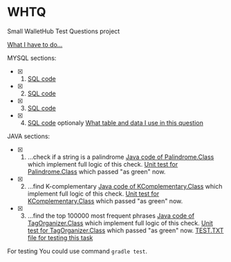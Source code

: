 # WHTQ
Small WalletHub Test Questions project

[What I have to do...](https://github.com/Aqueelone/WHTQ/blob/master/whatHaveToDo.md)

MYSQL sections:
- [x] 1. [SQL code](https://github.com/Aqueelone/WHTQ/blob/master/mysql/mysql1.sql)
- [x] 2. [SQL code](https://github.com/Aqueelone/WHTQ/blob/master/mysql/mysql2.sql)
- [x] 3. [SQL code](https://github.com/Aqueelone/WHTQ/blob/master/mysql/mysql3.sql)
- [x] 4. [SQL code](https://github.com/Aqueelone/WHTQ/blob/master/mysql/mysql4.sql) optionaly [What table and data I use in this question](https://github.com/Aqueelone/WHTQ/blob/master/mysql/mysql3.sql) 

JAVA sections:
- [x] 1. ...check if a string is a palindrome
         [Java code of Palindrome.Class](https://github.com/Aqueelone/WHTQ/blob/master/src/main/java/com/whqt/Palindrome.java) which implement full logic of this check.
         [Unit test for Palindrome.Class](https://github.com/Aqueelone/WHTQ/blob/master/src/test/java/com/whqt/PalindromeTest.java) which passed "as green" now.
- [x] 2. ...find K-complementary
         [Java code of KComplementary.Class](https://github.com/Aqueelone/WHTQ/blob/master/src/main/java/com/whqt/KComplementary.java) which implement full logic of this check.
         [Unit test for KComplementary.Class](https://github.com/Aqueelone/WHTQ/blob/master/src/test/java/com/whqt/KComplementaryTest.java) which passed "as green" now.
- [X] 3. ...find the top 100000 most frequent phrases
         [Java code of TagOrganizer.Class](https://github.com/Aqueelone/WHTQ/blob/master/src/main/java/com/whqt/TagOrganizer.java) which implement full logic of this check.
         [Unit test for TagOrganizer.Class](https://github.com/Aqueelone/WHTQ/blob/master/src/test/java/com/whqt/TagOrganizerTest.java) which passed "as green" now.
         [TEST.TXT file for testing this task](https://github.com/Aqueelone/WHTQ/blob/master/src/test/resources/test.txt)

For testing You could use command `gradle test`.
        
